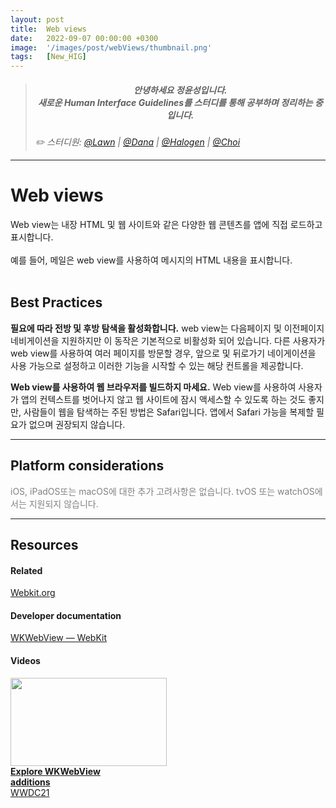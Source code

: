 ```yaml
---
layout: post
title:  Web views
date:   2022-09-07 00:00:00 +0300
image:  '/images/post/webViews/thumbnail.png'
tags:   [New_HIG]
---
```


> ##### <center>안녕하세요 정윤성입니다.<br> 새로운 Human Interface Guidelines를 스터디를 통해 공부하며 정리하는 중입니다.</center>
> <cite>✏️ 스터디원: <a href="https://velog.io/@lawn/series/NEW-HIG-2022" target="_blank">@Lawn</a> | <a href="https://velog.io/@andana/series/Lets-Study-HIG" target="_blank">@Dana</a> | <a href="https://velog.io/@halogen/Apple-HIG-Foundation-Layout" target="_blank">@Halogen</a> | <a href="" target="_blank">@Choi</a></cite>

***

# Web views
Web view는 내장 HTML 및 웹 사이트와 같은 다양한 웹 콘텐츠를 앱에 직접 로드하고 표시합니다.<br><br>
예를 들어, 메일은 web view를 사용하여 메시지의 HTML 내용을 표시합니다.
<br><br>

## Best Practices
**필요에 따라 전방 및 후방 탐색을 활성화합니다.** web view는 다음페이지 및 이전페이지 네비게이션을 지원하지만 이 동작은 기본적으로 비활성화 되어 있습니다. 다른 사용자가 web view를 사용하여 여러 페이지를 방문할 경우, 앞으로 및 뒤로가기 네이게이션을 사용 가능으로 설정하고 이러한 기능을 시작할 수 있는 해당 컨트롤을 제공합니다.

**Web view를 사용하여 웹 브라우저를 빌드하지 마세요.** Web view를 사용하여 사용자가 앱의 컨텍스트를 벗어나지 않고 웹 사이트에 잠시 액세스할 수 있도록 하는 것도 좋지만, 사람들이 웹을 탐색하는 주된 방법은 Safari입니다. 앱에서 Safari 가능을 복제할 필요가 없으며 권장되지 않습니다.

 ***

## Platform considerations
<c style="color: Gray">iOS, iPadOS또는 macOS에 대한 추가 고려사항은 없습니다. tvOS 또는 watchOS에서는 지원되지 않습니다.</c>
<br>

***

## Resources
#### Related
[Webkit.org](https://developer.apple.com/design/human-interface-guidelines/components/layout-and-organization/labels)<br>

#### Developer documentation
[WKWebView — WebKit](https://papago.naver.net/apis/site/proxy?url=https%3A%2F%2Fdeveloper.apple.com%2Fdocumentation%2Fwebkit%2Fwkwebview)<br>

#### Videos
<div class="gallery-box">
  <div class="video-gallery">
    <a id="wwdc2021-10032" href="https://developer.apple.com/videos/play/wwdc2021/10032/">
		<img src="https://devimages-cdn.apple.com/wwdc-services/images/119/4920/4920_wide_250x141_2x.jpg" width="250" height="141"><br>
		<b>Explore WKWebView<br>additions</b><br>
		WWDC21
	</a>
  </div>
</div>